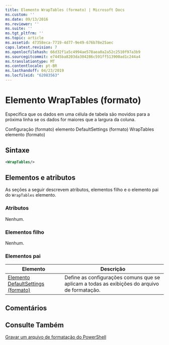 ```yaml
---
title: Elemento WrapTables (formato) | Microsoft Docs
ms.custom: ''
ms.date: 09/13/2016
ms.reviewer: ''
ms.suite: ''
ms.tgt_pltfrm: ''
ms.topic: article
ms.assetid: 47358eca-7719-4d77-9e49-676b78e25aec
caps.latest.revision: 7
ms.openlocfilehash: 66d32f1a5c4994ae578aea0a2a52c2510f97a3b9
ms.sourcegitcommit: e7445ba8203da304286c591ff513900ad1c244a4
ms.translationtype: MT
ms.contentlocale: pt-BR
ms.lasthandoff: 04/23/2019
ms.locfileid: "62083563"
---
```

# <a name="wraptables-element-format"></a>Elemento WrapTables (formato)

Especifica que os dados em uma célula de tabela são movidos para a próxima linha se os dados for maiores que a largura da coluna.

Configuração (formato) elemento DefaultSettings (formato) WrapTables elemento (formato)

## <a name="syntax"></a>Sintaxe

```xml
<WrapTables/>
```

## <a name="attributes-and-elements"></a>Elementos e atributos

As seções a seguir descrevem atributos, elementos filho e o elemento pai do `WrapTables` elemento.

### <a name="attributes"></a>Atributos

Nenhum.

### <a name="child-elements"></a>Elementos filho

Nenhum.

### <a name="parent-elements"></a>Elementos pai

|Elemento|Descrição|
|-------------|-----------------|
|[Elemento DefaultSettings (formato)](./defaultsettings-element-format.md)|Define as configurações comuns que se aplicam a todas as exibições do arquivo de formatação.|

## <a name="remarks"></a>Comentários

## <a name="see-also"></a>Consulte Também

[Gravar um arquivo de formatação do PowerShell](./writing-a-powershell-formatting-file.md)
